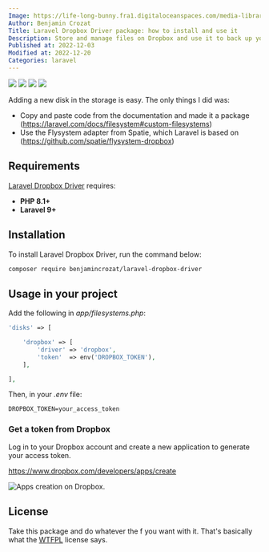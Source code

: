 ```yaml
---
Image: https://life-long-bunny.fra1.digitaloceanspaces.com/media-library/production/23/dropbox_jvx5wo.png
Author: Benjamin Crozat
Title: Laravel Dropbox Driver package: how to install and use it
Description: Store and manage files on Dropbox and use it to back up your Laravel app automatically.
Published at: 2022-12-03
Modified at: 2022-12-20
Categories: laravel
---
```


<img src="https://github.com/benjamincrozat/laravel-dropbox-driver/actions/workflows/run-tests.yml/badge.svg" class="inline" style="margin: 0" /> <img src="https://poser.pugx.org/benjamincrozat/laravel-dropbox-driver/v/stable" class="inline" style="margin: 0" /> <img src="https://poser.pugx.org/benjamincrozat/laravel-dropbox-driver/license" class="inline" style="margin: 0" /> <img src="https://poser.pugx.org/benjamincrozat/laravel-dropbox-driver/downloads" class="inline" style="margin: 0" />

Adding a new disk in the storage is easy. The only things I did was:
- Copy and paste code from the documentation and made it a package (https://laravel.com/docs/filesystem#custom-filesystems)
- Use the Flysystem adapter from Spatie, which Laravel is based on (https://github.com/spatie/flysystem-dropbox)

## Requirements

[Laravel Dropbox Driver](https://github.com/benjamincrozat/laravel-dropbox-driver) requires:
- **PHP 8.1+**
- **Laravel 9+**

## Installation

To install Laravel Dropbox Driver, run the command below:

```bash
composer require benjamincrozat/laravel-dropbox-driver
```

## Usage in your project

Add the following in *app/filesystems.php*:

```php
'disks' => [

    'dropbox' => [
        'driver' => 'dropbox',
        'token'  => env('DROPBOX_TOKEN'),
    ],

],
```

Then, in your *.env* file:

```
DROPBOX_TOKEN=your_access_token
```

### Get a token from Dropbox

Log in to your Dropbox account and create a new application to generate your access token.

https://www.dropbox.com/developers/apps/create

![Apps creation on Dropbox.](https://life-long-bunny.fra1.digitaloceanspaces.com/media-library/production/114/conversions/Screenshot_2022-12-03_at_12.40.15_rynwtk-medium.jpg)

## License

Take this package and do whatever the f you want with it. That's basically what the [WTFPL](http://www.wtfpl.net/about/) license says.